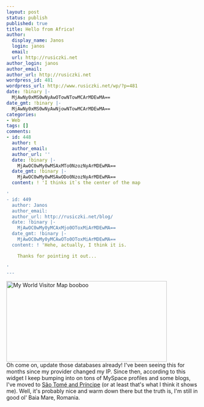 ```yaml
---
layout: post
status: publish
published: true
title: Hello from Africa!
author:
  display_name: Janos
  login: janos
  email: 
  url: http://rusiczki.net
author_login: janos
author_email: 
author_url: http://rusiczki.net
wordpress_id: 481
wordpress_url: http://www.rusiczki.net/wp/?p=481
date: !binary |-
  MjAwNy0xMS0wNyAwOTowNTowMCArMDEwMA==
date_gmt: !binary |-
  MjAwNy0xMS0wNyAwNjowNTowMCArMDEwMA==
categories:
- Web
tags: []
comments:
- id: 448
  author: t
  author_email: 
  author_url: ''
  date: !binary |-
    MjAwOC0wMy0wMSAxMTo0NzozNyArMDEwMA==
  date_gmt: !binary |-
    MjAwOC0wMy0wMSAwODo0NzozNyArMDEwMA==
  content: ! 'I thinks it`s the center of the map

'
- id: 449
  author: Janos
  author_email: 
  author_url: http://rusiczki.net/blog/
  date: !binary |-
    MjAwOC0wMy0yMCAxMjo0OToxMiArMDEwMA==
  date_gmt: !binary |-
    MjAwOC0wMy0yMCAwOTo0OToxMiArMDEwMA==
  content: ! 'Hehe, actually, I think it is.

    Thanks for pointing it out...

'
---
```

<p><img src="http://www.rusiczki.net/blog/blogpics/my-world-visitor-map-com-booboo.png" width="420" height="211" alt="My World Visitor Map booboo" class="image"/><br />
Oh come on, update those databases already! I've been seeing this for months since my provider changed my IP. Since then, according to this widget I keep bumping into on tons of MySpace profiles and some blogs, I've moved to <a href="http://en.wikipedia.org/wiki/S%C3%A3o_Tom%C3%A9_and_Pr%C3%ADncipe">S&atilde;o Tom&eacute; and Pr&iacute;ncipe</a> (or at least that's what I think it shows me). Well, it's probably nice and warm down there but the truth is, I'm still in good ol' Baia Mare, Romania.</p>
